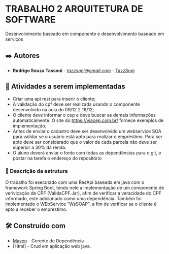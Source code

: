 # TRABALHO 2 ARQUITETURA DE SOFTWARE

 Desenvolvimento baseado em componente e desenvolvimento baseado em serviços
 
 ## ✒️ Autores

* **Rodrigo Souza Tassoni** - *tazzsoni@gmail.com* - [TazzSoni](https://github.com/TazzSoni)

## 🚀 Atividades a serem implementadas

* Criar uma api rest para inserir o cliente;
* A validação do cpf deve ser realizada usando o componente desenvolvido na aula do
09/12 2 16/12;
* O cliente deve informar o cep e deve buscar as demais informações automaticamente.
O site do https://viacep.com.br/ fornece exemplos de implementação;
* Antes de enviar o cadastro deve ser desenvolvido um webservice SOA para validar se o
usuário está apto para realizar o empréstimo. Para ser apto deve ser considerado que o
valor de cada parcela não deve ser superior a 30% da renda.
* O aluno deverá enviar o fonte com todas as dependências para o git, e postar na tarefa
o endereço do repositório

### 🔧 Descrição da estrutura

O trabalho foi executado com uma ResApi baseada em java com o framework Spring Boot, tendo nele a implementação de um componente
de verivicação de CPF (ValidaCPF.Jar), afim de verificar a veracidade do CPF informado, este adicionado como uma dependência.
Também foi implementado o WEbService "WsSOAP", a fim de verificar se o cliente é apto a receber o emprestimo.


## 🛠️ Construído com

* [Maven](https://maven.apache.org/) - Gerente de Dependência
* [Html] - Crud em aplicação web java.
